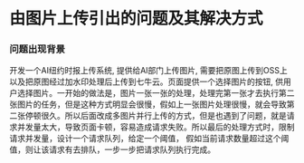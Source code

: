 # 由图片上传引出的问题及其解决方式
### 问题出现背景
  开发一个AI纽约时报上传系统, 提供给AI部门上传图片, 需要把原图上传到OSS上以及把原图经过加水印处理后上传到七牛云。页面提供一个选择图片的按钮, 供用户选择图片。一开始的做法是，图片一张一张的处理，处理完第一张才去执行第二张图片的任务，但是这种方式明显会很慢，假如上一张图片处理很慢，就会导致第二张停顿很久。所以后面改成多图片并行上传的方式，但是也遇到了问题，就是请求并发量太大，导致页面卡顿，容易造成请求失败。所以最后的处理方式时，限制请求并发量，设计一个请求队列，给定一个阈值， 假如当前请求数量超过这个阈值，则让该请求有去排队，一步一步把请求队列执行完成。
